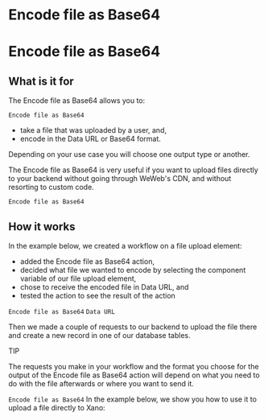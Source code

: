 # Encode file as Base64 ​


# Encode file as Base64 ​


## What is it for ​

The Encode file as Base64 allows you to:

`Encode file as Base64`
- take a file that was uploaded by a user, and,
- encode in the Data URL or Base64 format.

Depending on your use case you will choose one output type or another.

The Encode file as Base64 is very useful if you want to upload files directly to your backend without going through WeWeb's CDN, and without resorting to custom code.

`Encode file as Base64`

## How it works ​

In the example below, we created a workflow on a file upload element:

- added the Encode file as Base64 action,
- decided what file we wanted to encode by selecting the component variable of our file upload element,
- chose to receive the encoded file in Data URL, and
- tested the action to see the result of the action

`Encode file as Base64`
`Data URL`


Then we made a couple of requests to our backend to upload the file there and create a new record in one of our database tables.

TIP

The requests you make in your workflow and the format you choose for the output of the Encode file as Base64 action will depend on what you need to do with the file afterwards or where you want to send it.

`Encode file as Base64`
In the example below, we show you how to use it to upload a file directly to Xano:

